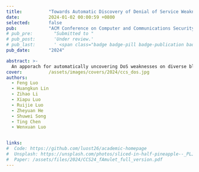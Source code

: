 ```yaml
---
title:          "Towards Automatic Discovery of Denial of Service Weaknesses in Blockchain Resource Models"
date:           2024-01-02 00:00:59 +0800
selected:       false
pub:            "ACM Conference on Computer and Communications Security (CCS)"
# pub_pre:        "Submitted to "
# pub_post:       'Under review.'
# pub_last:       ' <span class="badge badge-pill badge-publication badge-success">Spotlight</span>'
pub_date:       "2024"

abstract: >-
  An apporach for automatically uncovering DoS weaknesses on diverse blockchains by formal reasoning and attack synthesis.
cover:          /assets/images/covers/2024/ccs_dos.jpg
authors:
  - Feng Luo
  - Huangkun Lin
  - Zihao Li
  - Xiapu Luo
  - Ruijie Luo
  - Zheyuan He
  - Shuwei Song
  - Ting Chen
  - Wenxuan Luo


links:
#  Code: https://github.com/luost26/academic-homepage
#  Unsplash: https://unsplash.com/photos/sliced-in-half-pineapple--_PLJZmHZzk
#  Paper: /assets/files/2024/CCS24_fAmulet_full_version.pdf
---
```

